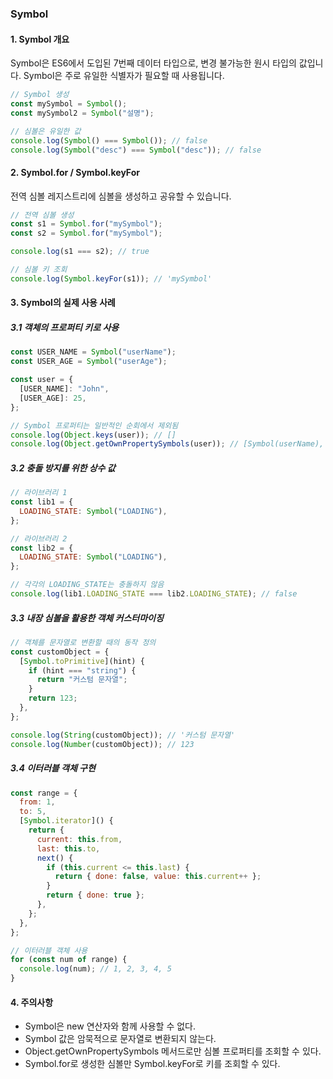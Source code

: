 ### Symbol

#### 1. Symbol 개요

Symbol은 ES6에서 도입된 7번째 데이터 타입으로, 변경 불가능한 원시 타입의 값입니다. Symbol은 주로 유일한 식별자가 필요할 때 사용됩니다.

```js
// Symbol 생성
const mySymbol = Symbol();
const mySymbol2 = Symbol("설명");

// 심볼은 유일한 값
console.log(Symbol() === Symbol()); // false
console.log(Symbol("desc") === Symbol("desc")); // false
```

#### 2. Symbol.for / Symbol.keyFor

전역 심볼 레지스트리에 심볼을 생성하고 공유할 수 있습니다.

```js
// 전역 심볼 생성
const s1 = Symbol.for("mySymbol");
const s2 = Symbol.for("mySymbol");

console.log(s1 === s2); // true

// 심볼 키 조회
console.log(Symbol.keyFor(s1)); // 'mySymbol'
```

#### 3. Symbol의 실제 사용 사례

##### 3.1 객체의 프로퍼티 키로 사용

```js
const USER_NAME = Symbol("userName");
const USER_AGE = Symbol("userAge");

const user = {
  [USER_NAME]: "John",
  [USER_AGE]: 25,
};

// Symbol 프로퍼티는 일반적인 순회에서 제외됨
console.log(Object.keys(user)); // []
console.log(Object.getOwnPropertySymbols(user)); // [Symbol(userName), Symbol(userAge)]
```

##### 3.2 충돌 방지를 위한 상수 값

```js
// 라이브러리 1
const lib1 = {
  LOADING_STATE: Symbol("LOADING"),
};

// 라이브러리 2
const lib2 = {
  LOADING_STATE: Symbol("LOADING"),
};

// 각각의 LOADING_STATE는 충돌하지 않음
console.log(lib1.LOADING_STATE === lib2.LOADING_STATE); // false
```

##### 3.3 내장 심볼을 활용한 객체 커스터마이징

```js
// 객체를 문자열로 변환할 때의 동작 정의
const customObject = {
  [Symbol.toPrimitive](hint) {
    if (hint === "string") {
      return "커스텀 문자열";
    }
    return 123;
  },
};

console.log(String(customObject)); // '커스텀 문자열'
console.log(Number(customObject)); // 123
```

##### 3.4 이터러블 객체 구현

```js
const range = {
  from: 1,
  to: 5,
  [Symbol.iterator]() {
    return {
      current: this.from,
      last: this.to,
      next() {
        if (this.current <= this.last) {
          return { done: false, value: this.current++ };
        }
        return { done: true };
      },
    };
  },
};

// 이터러블 객체 사용
for (const num of range) {
  console.log(num); // 1, 2, 3, 4, 5
}
```

#### 4. 주의사항

- Symbol은 new 연산자와 함께 사용할 수 없다.
- Symbol 값은 암묵적으로 문자열로 변환되지 않는다.
- Object.getOwnPropertySymbols 메서드로만 심볼 프로퍼티를 조회할 수 있다.
- Symbol.for로 생성한 심볼만 Symbol.keyFor로 키를 조회할 수 있다.
